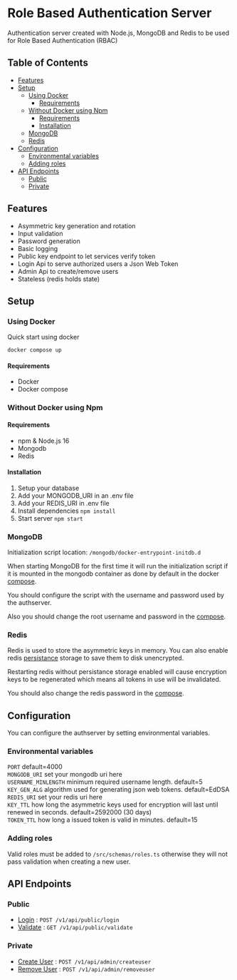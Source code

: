 # Role Based Authentication Server <!-- omit in toc -->

Authentication server created with Node.js, MongoDB and Redis to be used for Role Based Authentication (RBAC)

## Table of Contents <!-- omit in toc -->

- [Features](#features)
- [Setup](#setup)
  - [Using Docker](#using-docker)
    - [Requirements](#requirements)
  - [Without Docker using Npm](#without-docker-using-npm)
    - [Requirements](#requirements-1)
    - [Installation](#installation)
  - [MongoDB](#mongodb)
  - [Redis](#redis)
- [Configuration](#configuration)
  - [Environmental variables](#environmental-variables)
  - [Adding roles](#adding-roles)
- [API Endpoints](#api-endpoints)
  - [Public](#public)
  - [Private](#private)

## Features

- Asymmetric key generation and rotation
- Input validation
- Password generation
- Basic logging
- Public key endpoint to let services verify token
- Login Api to serve authorized users a Json Web Token
- Admin Api to create/remove users
- Stateless (redis holds state)

## Setup

### Using Docker

Quick start using docker

```
docker compose up
```

#### Requirements

- Docker
- Docker compose

### Without Docker using Npm

#### Requirements

- npm & Node.js 16
- Mongodb
- Redis

#### Installation

1. Setup your database
2. Add your MONGODB_URI in an .env file
3. Add your REDIS_URI in .env file
4. Install dependencies `npm install`
5. Start server `npm start`

### MongoDB

Initialization script location: `/mongodb/docker-entrypoint-initdb.d`

When starting MongoDB for the first time it will run the initialization script if it is mounted in the mongodb container as done by default in the docker [compose](compose.yaml).

You should configure the script with the username and password used by the authserver.

Also you should change the root username and password in the [compose](compose.yaml).

### Redis

Redis is used to store the asymmetric keys in memory. You can also enable redis [persistance](https://redis.io/docs/manual/persistence/) storage to save them to disk unencrypted.

Restarting redis without persistance storage enabled will cause encryption keys to be regenerated which means all tokens in use will be invalidated.  

You should also change the redis password in the [compose](compose.yaml).

## Configuration

You can configure the authserver by setting environmental variables.

### Environmental variables

`PORT` default=4000  
`MONGODB_URI` set your mongodb uri here  
`USERNAME_MINLENGTH` minimum required username length. default=5  
`KEY_GEN_ALG` algorithm used for generating json web tokens. default=EdDSA  
`REDIS_URI` set your redis uri here  
`KEY_TTL` how long the asymmetric keys used for encryption will last until renewed in seconds. default=2592000 (30 days)  
`TOKEN_TTL` how long a issued token is valid in minutes. default=15

### Adding roles  

Valid roles must be added to `/src/schemas/roles.ts` otherwise they will not pass validation when creating a new user.  

## API Endpoints

### Public

- [Login](/docs/login.md) : `POST /v1/api/public/login`
- [Validate](/docs/validate.md) : `GET /v1/api/public/validate`

### Private

- [Create User](/docs/createuser.md) : `POST /v1/api/admin/createuser`
- [Remove User](/docs/removeuser.md) : `POST /v1/api/admin/removeuser`
